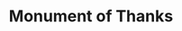 ---
pid: ch228
title: Monument of Thanks
location_transcription: 
coordinates: "[-75.164079732858, 39.95270787898]"
zipcode: NJ08820
gen_neighborhood: 
neighborhood: 
outside_phl: Edison NJ
age: '21'
age_range: 20-29
instagram: 
image_file_name: ch_228.jpg
proposal_transcription: |-
  Thanks to the immigrants who make this country GREAT. Thanks in different languages - & tears of gratitude as the foundation of a person, of humankind.

  Merci, Thanks, Shukran, Gracias, Shukriya
topic: Globalism,Immigration,Inclusivity,Social Justice
topic_summary: 0, 0, 0, 0
type: Concrete,Sculpture Statue
keywords_other: immigrants, gratitude, thanks
credit: Simran Kripalani
image_labels: 
twitter: 
facebook: 
permalink: "/monuments/ch228/"
layout: item-page
---